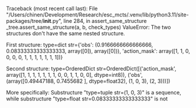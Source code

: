 Traceback (most recent call last):
  File "/Users/chinen/Development/Research/esc_mcts/.venv/lib/python3.11/site-packages/tree/__init__.py", line 284, in assert_same_structure
    _tree.assert_same_structure(a, b, check_types)
ValueError: The two structures don't have the same nested structure.

First structure: type=dict str={'obs': (0.9166666666666666, 0.08333333333333333, array([0]), array([0])), 'action_mask': array([1, 1, 0, 0, 0, 0, 1, 1, 1, 1, 1, 1, 1])}

Second structure: type=OrderedDict str=OrderedDict([('action_mask', array([1, 1, 1, 1, 1, 1, 1, 0, 0, 1, 1, 0, 0], dtype=int8)), ('obs', (array([0.49447188, 0.7455682 ], dtype=float32), (1, 0, 3), (2, 3)))])

More specifically: Substructure "type=tuple str=(1, 0, 3)" is a sequence, while substructure "type=float str=0.08333333333333333" is not


